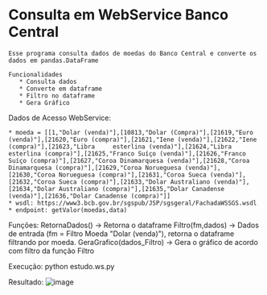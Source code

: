 # Consulta em WebService Banco Central

    Esse programa consulta dados de moedas do Banco Central e converte os dados em pandas.DataFrame
    
    Funcionalidades
       * Consulta dados
       * Converte em dataframe
       * Filtro no dataframe
       * Gera Gráfico


Dados de Acesso WebService:

    * moeda = [[1,"Dolar (venda)"],[10813,"Dolar (Compra)"],[21619,"Euro (venda)"],[21620,"Euro (compra)"],[21621,"Iene (venda)"],[21622,"Iene (compra)"],[21623,"Libra     esterlina (venda)"],[21624,"Libra esterlina (compra)"],[21625,"Franco Suíço (venda)"],[21626,"Franco Suíço (compra)"],[21627,"Coroa Dinamarquesa (venda)"],[21628,"Coroa Dinamarquesa (compra)"],[21629,"Coroa Norueguesa (venda)"],[21630,"Coroa Norueguesa (compra)"],[21631,"Coroa Sueca (venda)"],[21632,"Coroa Sueca (compra)"],[21633,"Dolar Australiano (venda)"],[21634,"Dolar Australiano (compra)"],[21635,"Dolar Canadense (venda)"],[21636,"Dolar Canadense (compra)"]]
    * wsdl: https://www3.bcb.gov.br/sgspub/JSP/sgsgeral/FachadaWSSGS.wsdl
    * endpoint: getValor(moedas,data)
    

Funções:
    RetornaDados() -> Retorna o dataframe
    Filtro(fm,dados) -> Dados de entrada (fm = Filtro Moeda "Dolar (venda)"), retorna o dataframe filtrando por moeda.
    GeraGrafico(dados_Filtro) -> Gera o gráfico de acordo com filtro da função  Filtro
    
Execução:
    python estudo.ws.py
    
 Resultado: 
  ![image](https://user-images.githubusercontent.com/25907317/159489860-493ceb50-033b-4bfc-9df0-ab04cd3bb11a.png)

    
    
